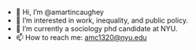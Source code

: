 - 👋 Hi, I’m @amartincaughey
- 👀 I’m interested in work, inequality, and public policy.
- 🌱 I’m currently a sociology phd candidate at NYU.
- 📫 How to reach me: amc1320@nyu.edu

<!---
amartincaughey/amartincaughey is a ✨ special ✨ repository because its `README.md` (this file) appears on your GitHub profile.
You can click the Preview link to take a look at your changes.
--->
